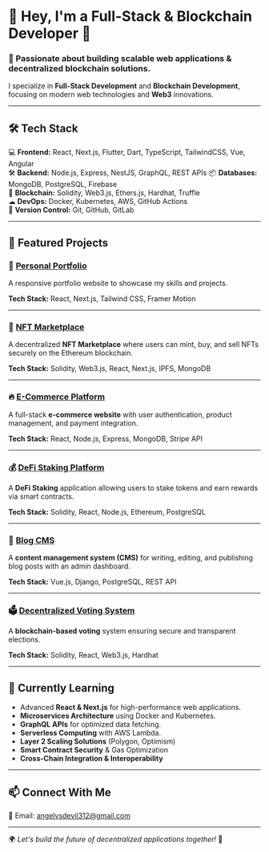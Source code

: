 # 👋 Hey, I'm a Full-Stack & Blockchain Developer 🚀

### 🔗 Passionate about building scalable web applications & decentralized blockchain solutions.

I specialize in **Full-Stack Development** and **Blockchain Development**, focusing on modern web technologies and **Web3** innovations.

---

## 🛠️ Tech Stack

💻 **Frontend:** React, Next.js, Flutter, Dart, TypeScript, TailwindCSS,  Vue,  Angular  
🛠 **Backend:** Node.js, Express, NestJS, GraphQL, REST APIs
📦 **Databases:** MongoDB, PostgreSQL, Firebase  
🔗 **Blockchain:** Solidity, Web3.js, Ethers.js, Hardhat, Truffle  
☁ **DevOps:** Docker, Kubernetes, AWS, GitHub Actions  
📜 **Version Control:** Git, GitHub, GitLab  

---

## 🚀 Featured Projects

### 🎨 [Personal Portfolio](https://github.com/MK825/portfolio-website)
A responsive portfolio website to showcase my skills and projects.

**Tech Stack:** React, Next.js, Tailwind CSS, Framer Motion

---

### 🔗 [NFT Marketplace](https://github.com/MK825/nft-marketplace-react)
A decentralized **NFT Marketplace** where users can mint, buy, and sell NFTs securely on the Ethereum blockchain.

**Tech Stack:** Solidity, Web3.js, React, Next.js, IPFS, MongoDB  

---

### 🔥 [E-Commerce Platform](https://github.com/MK825/node-react-ecommerce)
A full-stack **e-commerce website** with user authentication, product management, and payment integration.

**Tech Stack:** React, Node.js, Express, MongoDB, Stripe API

---

### 💰 [DeFi Staking Platform](https://github.com/MK825/DeFi-Staking-dApp)
A **DeFi Staking** application allowing users to stake tokens and earn rewards via smart contracts.

**Tech Stack:** Solidity, React, Node.js, Ethereum, PostgreSQL  

---

### 📝 [Blog CMS](https://github.com/MK825/CMS-blog)
A **content management system (CMS)** for writing, editing, and publishing blog posts with an admin dashboard.

**Tech Stack:** Vue.js, Django, PostgreSQL, REST API

---

### 🗳️ [Decentralized Voting System](https://github.com/MK825/Decentralized-voting-system)
A **blockchain-based voting** system ensuring secure and transparent elections.

**Tech Stack:** Solidity, React, Web3.js, Hardhat  

---

## 🌱 Currently Learning
- Advanced **React & Next.js** for high-performance web applications.
- **Microservices Architecture** using Docker and Kubernetes.
- **GraphQL APIs** for optimized data fetching.
- **Serverless Computing** with AWS Lambda.
- **Layer 2 Scaling Solutions** (Polygon, Optimism)
- **Smart Contract Security** & Gas Optimization
- **Cross-Chain Integration & Interoperability**

---

## 📫 Connect With Me  
📧 Email: [angelvsdevil312@gmail.com](mailto:angelvsdevil312@gmail.com)

---

🌍 *Let's build the future of decentralized applications together!* 🚀
